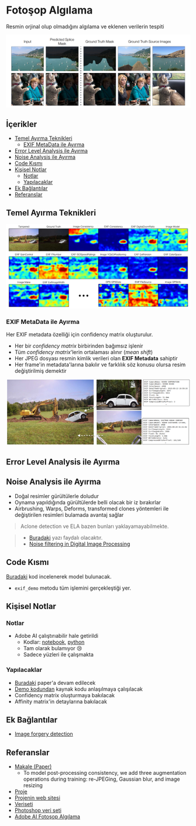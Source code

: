 # Fotoşop Algılama <!-- omit in toc -->

Resmin orjinal olup olmadığını algılama ve eklenen verilerin tespiti

![ex_trampped](../res/ex_trampped.png)

## İçerikler <!-- omit in toc -->

- [Temel Ayırma Teknikleri](#temel-ay%c4%b1rma-teknikleri)
  - [EXIF MetaData ile Ayırma](#exif-metadata-ile-ay%c4%b1rma)
- [Error Level Analysis ile Ayırma](#error-level-analysis-ile-ay%c4%b1rma)
- [Noise Analysis ile Ayırma](#noise-analysis-ile-ay%c4%b1rma)
- [Code Kısmı](#code-k%c4%b1sm%c4%b1)
- [Kişisel Notlar](#ki%c5%9fisel-notlar)
  - [Notlar](#notlar)
  - [Yapılacaklar](#yap%c4%b1lacaklar)
- [Ek Bağlantılar](#ek-ba%c4%9flant%c4%b1lar)
- [Referanslar](#referanslar)

## Temel Ayırma Teknikleri

![all_confidency_matrix](../res/all_confidency_matrix.png)

### EXIF MetaData ile Ayırma

Her EXIF metadata özelliği için confidency matrix oluşturulur.

- Her bir _confidency matrix_ birbirinden bağımsız işlenir
- Tüm _confidency matrix_'lerin ortalaması alınır (_mean shift_)
- Her JPEG dosyası resmin kimlik verileri olan **EXIF Metadata** sahiptir
- Her frame'in metadata'larına bakılır ve farklılık söz konusu olursa resim değiştirilmiş demektir

![exif_data](../res/exif_data.png)

## Error Level Analysis ile Ayırma

## Noise Analysis ile Ayırma

- Doğal resimler gürültülerle doludur
- Oynama yapıldığında gürültülerde belli olacak bir iz bırakırlar
- Airbrushing, Warps, Deforms, transformed clones yöntemleri ile değiştirilen resimleri bulamada avantaj sağlar

> Aclone detection ve ELA bazen bunları yaklayamayabilmekte.

> - [Buradaki](https://29a.ch/2015/08/21/noise-analysis-for-image-forensics) yazı faydalı olacaktır.
> - [Noise filtering in Digital Image Processing](https://medium.com/image-vision/noise-filtering-in-digital-image-processing-d12b5266847c)

## Code Kısmı

[Buradaki](https://github.com/minyoungg/selfconsistency/blob/master/demo.ipynb) kod incelenerek model bulunacak.

- `exif_demo` metodu tüm işlemini gerçekleştiği yer.

## Kişisel Notlar

### Notlar

- Adobe AI çalıştırıabilir hale getirildi
  - Kodlar: [notebook](../src/adobe_ai.ipynb), [python](../src/adobe_ai.py)
  - Tam olarak bulamıyor 😢
  - Sadece yüzleri ile çalışmakta

### Yapılacaklar

- [Buradaki](https://arxiv.org/pdf/1805.04096.pdf) paper'a devam edilecek
- [Demo kodundan](https://github.com/minyoungg/selfconsistency/blob/master/demo.ipynb) kaynak kodu anlaşılmaya çalışılacak
- Confidency matrix oluşturmaya bakılacak
- Affinity matrix'in detaylarına bakılacak

## Ek Bağlantılar

- [Image forgery detection](https://towardsdatascience.com/image-forgery-detection-2ee6f1a65442)

## Referanslar

- [Makale (Paper)](https://arxiv.org/pdf/1805.04096.pdf)
  - To model post-processing consistency, we add three augmentation operations during training: re-JPEGing, Gaussian blur, and image resizing
- [Proje](https://github.com/minyoungg/selfconsistency)
- [Projenin web sitesi](https://minyoungg.github.io/selfconsistency/)
- [Veriseti](http://people.eecs.berkeley.edu/~owens/consistency/exif_final.zip)
- [Photoshop veri seti](https://minyoungg.github.io/selfconsistency/in_wild/in_wild.tar.gz)
- [Adobe AI Fotoşop Algılama](http://openaccess.thecvf.com/content_cvpr_2018/papers/Zhou_Learning_Rich_Features_CVPR_2018_paper.pdf)
